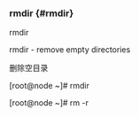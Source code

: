 ### rmdir {#rmdir}

rmdir

rmdir - remove empty directories

删除空目录

[root@node ~]# rmdir

[root@node ~]# rm -r